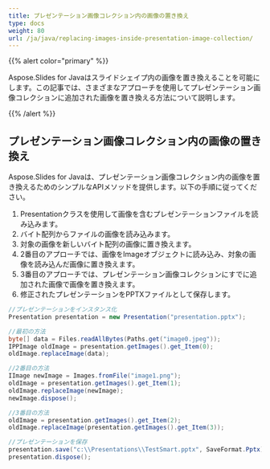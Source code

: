 ```yaml
---
title: プレゼンテーション画像コレクション内の画像の置き換え
type: docs
weight: 80
url: /ja/java/replacing-images-inside-presentation-image-collection/
---
```


{{% alert color="primary" %}} 

Aspose.Slides for Javaはスライドシェイプ内の画像を置き換えることを可能にします。この記事では、さまざまなアプローチを使用してプレゼンテーション画像コレクションに追加された画像を置き換える方法について説明します。

{{% /alert %}} 
## **プレゼンテーション画像コレクション内の画像の置き換え**
Aspose.Slides for Javaは、プレゼンテーション画像コレクション内の画像を置き換えるためのシンプルなAPIメソッドを提供します。以下の手順に従ってください。

1. Presentationクラスを使用して画像を含むプレゼンテーションファイルを読み込みます。
1. バイト配列からファイルの画像を読み込みます。
1. 対象の画像を新しいバイト配列の画像に置き換えます。
1. 2番目のアプローチでは、画像をImageオブジェクトに読み込み、対象の画像を読み込んだ画像に置き換えます。
1. 3番目のアプローチでは、プレゼンテーション画像コレクションにすでに追加された画像で画像を置き換えます。
1. 修正されたプレゼンテーションをPPTXファイルとして保存します。

```java
//プレゼンテーションをインスタンス化
Presentation presentation = new Presentation("presentation.pptx");

//最初の方法
byte[] data = Files.readAllBytes(Paths.get("image0.jpeg"));
IPPImage oldImage = presentation.getImages().get_Item(0);
oldImage.replaceImage(data);

//2番目の方法
IImage newImage = Images.fromFile("image1.png");
oldImage = presentation.getImages().get_Item(1);
oldImage.replaceImage(newImage);
newImage.dispose();

//3番目の方法
oldImage = presentation.getImages().get_Item(2);
oldImage.replaceImage(presentation.getImages().get_Item(3));

//プレゼンテーションを保存
presentation.save("c:\\Presentations\\TestSmart.pptx", SaveFormat.Pptx);
presentation.dispose();
```